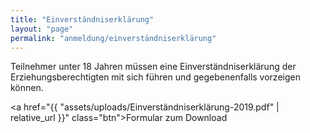 ```yaml
---
title: "Einverständniserklärung"
layout: "page"
permalink: "anmeldung/einverständniserklärung"
---
```


Teilnehmer unter 18 Jahren müssen eine Einverständniserklärung der Erziehungsberechtigten 
mit sich führen und gegebenenfalls vorzeigen können.

<a href="{{ "assets/uploads/Einverständniserklärung-2019.pdf" | relative_url }}" class="btn">Formular zum Download</a>
